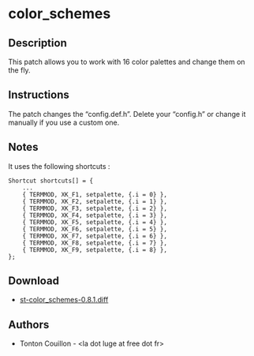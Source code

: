 color\_schemes
=============

Description
-----------
This patch allows you to work with 16 color palettes and change them on the
fly.

Instructions
------------
The patch changes the &ldquo;config.def.h&rdquo;.
Delete your &ldquo;config.h&rdquo; or change it manually if you use a custom one.

Notes
-----
It uses the following shortcuts :

	Shortcut shortcuts[] = {
		...
		{ TERMMOD, XK_F1, setpalette, {.i = 0} },
		{ TERMMOD, XK_F2, setpalette, {.i = 1} },
		{ TERMMOD, XK_F3, setpalette, {.i = 2} },
		{ TERMMOD, XK_F4, setpalette, {.i = 3} },
		{ TERMMOD, XK_F5, setpalette, {.i = 4} },
		{ TERMMOD, XK_F6, setpalette, {.i = 5} },
		{ TERMMOD, XK_F7, setpalette, {.i = 6} },
		{ TERMMOD, XK_F8, setpalette, {.i = 7} },
		{ TERMMOD, XK_F9, setpalette, {.i = 8} },
	};

Download
--------
* [st-color\_schemes-0.8.1.diff](st-color_schemes-0.8.1.diff)


Authors
-------
* Tonton Couillon - &lt;la dot luge at free dot fr>
